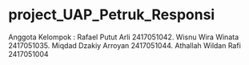 # project_UAP_Petruk_Responsi
Anggota Kelompok :
Rafael Putut Arli 2417051042.
Wisnu Wira Winata 2417051035.
Miqdad Dzakiy Arroyan 2417051044.
Athallah Wildan Rafi 2417051004
